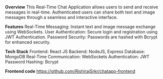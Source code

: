 **Overview**
This Real-Time Chat Application allows users to send and receive messages in real-time. Authenticated users can share both text and image messages through a seamless and interactive interface.

**Features**
Real-Time Messaging: Instant text and image message exchange using WebSockets.
User Authentication: Secure login and registration using JWT Authentication.
Password Security: Passwords are hashed with Bcrypt for enhanced security.

**Tech Stack**
Frontend: React JS
Backend: NodeJS, Express
Database: MongoDB
Real-Time Communication: WebSockets
Authentication: JWT
Password Hashing: Bcrypt

**Frontend code**
https://github.com/RishirajSrkr/chatapp-frontend
